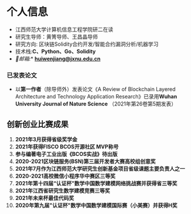 # 个人信息

- 江西师范大学计算机信息工程学院研二在读
- 研究生导师：黄箐导师、王昌晶导师
- 研究方向: 区块链Solidity合约开发/智能合约漏洞分析/机器学习
- 技术栈:**C、Python、Go、Solidity**
- *📧邮箱:** **huiwenjiang@jxnu.edu.cn**

### 已发表论文

- 以**第一作者**（除导师外）发表论文《A Review of Blockchain Layered Architecture and Technology Application Research》已录用**Wuhan University Journal of Nature Science** （2021年第26卷第5期发表）

  

## 创新创业比赛成果

1. **2021年3月获得省级奖学金**
2. **2021年获得FISCO BCOS开源社区 MVP称号**
3. **参与编著电子工业出版《BCOS实战》待出版**
4. **2020-2021区块链服务(BSN)第三届开发者大赛高校组创意奖**
5. **2021年7月作为江西师范大学研究生创新基金项目省级课题主要负责人之一**
6. **2020-2021高校微信小程序华中赛区三等奖**
7. **2021年第十四届“认证杯”数学中国数学建模网络挑战赛并获得省三等奖**
8. **2021年江西省研究生数学建模竞赛三等奖**
9. **2021年未来杯最佳代码奖**
10. **2020年第九届"认证杯"数学中国数学建模国际赛（小美赛）并获得H奖**

